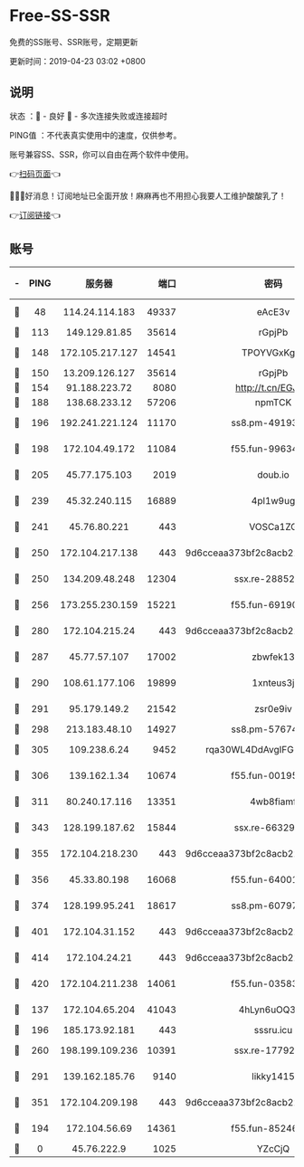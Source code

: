 # Free-SS-SSR

免费的SS账号、SSR账号，定期更新

更新时间：2019-04-23 03:02 +0800

## 说明

状态     ：🙂 - 良好 🙁 - 多次连接失败或连接超时

PING值   ：不代表真实使用中的速度，仅供参考。

账号兼容SS、SSR，你可以自由在两个软件中使用。

👉[扫码页面](https://liesauer.github.io/Free-SS-SSR/)👈

🎉🎉🎉好消息！订阅地址已全面开放！麻麻再也不用担心我要人工维护酸酸乳了！

👉[订阅链接](https://www.liesauer.net/yogurt/subscribe?ACCESS_TOKEN=DAYxR3mMaZAsaqUb)👈

## 账号

|-|PING|服务器|端口|密码|加密方式|区域|
|:----:|:----:|:-----:|-----:|:----:|:----:|:----:|
|🙂|48|114.24.114.183|49337|eAcE3v|chacha20-ietf|TW|
|🙂|113|149.129.81.85|35614|rGpjPb|rc4-md5|HK|
|🙂|148|172.105.217.127|14541|TPOYVGxKglpi|aes-256-cfb|JP|
|🙂|150|13.209.126.127|35614|rGpjPb|rc4-md5|KR|
|🙂|154|91.188.223.72|8080|http://t.cn/EGJIyrl|rc4-md5|RU|
|🙂|188|138.68.233.12|57206|npmTCK|rc4-md5|US|
|🙂|196|192.241.221.124|11170|ss8.pm-49193662|aes-256-cfb|US|
|🙂|198|172.104.49.172|11084|f55.fun-99634855|aes-256-cfb|SG|
|🙂|205|45.77.175.103|2019|doub.io|aes-128-ctr|SG|
|🙂|239|45.32.240.115|16889|4pl1w9ug|aes-256-cfb|AU|
|🙂|241|45.76.80.221|443|VOSCa1ZG|aes-256-cfb|DE|
|🙂|250|172.104.217.138|443|9d6cceaa373bf2c8acb22e60b6a58be6|aes-256-cfb|US|
|🙂|250|134.209.48.248|12304|ssx.re-28852325|aes-256-cfb|US|
|🙂|256|173.255.230.159|15221|f55.fun-69190393|aes-256-cfb|US|
|🙂|280|172.104.215.24|443|9d6cceaa373bf2c8acb22e60b6a58be6|aes-256-cfb|US|
|🙂|287|45.77.57.107|17002|zbwfek13|aes-256-cfb|GB|
|🙂|290|108.61.177.106|19899|1xnteus3j|aes-256-cfb|FR|
|🙂|291|95.179.149.2|21542|zsr0e9iv|aes-256-cfb|NL|
|🙂|298|213.183.48.10|14927|ss8.pm-57674644|rc4-md5|RU|
|🙂|305|109.238.6.24|9452|rqa30WL4DdAvgIFG6Fs3znzTa|aes-256-cfb|FR|
|🙂|306|139.162.1.34|10674|f55.fun-00195102|aes-256-cfb|SG|
|🙂|311|80.240.17.116|13351|4wb8fiamf|aes-256-cfb|DE|
|🙂|343|128.199.187.62|15844|ssx.re-66329792|aes-256-cfb|SG|
|🙂|355|172.104.218.230|443|9d6cceaa373bf2c8acb22e60b6a58be6|aes-256-cfb|US|
|🙂|356|45.33.80.198|16068|f55.fun-64001749|aes-256-cfb|US|
|🙂|374|128.199.95.241|18617|ss8.pm-60797363|aes-256-cfb|SG|
|🙂|401|172.104.31.152|443|9d6cceaa373bf2c8acb22e60b6a58be6|aes-256-cfb|US|
|🙂|414|172.104.24.21|443|9d6cceaa373bf2c8acb22e60b6a58be6|aes-256-cfb|US|
|🙂|420|172.104.211.238|14061|f55.fun-03583408|aes-256-cfb|US|
|🙂|137|172.104.65.204|41043|4hLyn6uOQ3hU|aes-256-cfb|JP|
|🙂|196|185.173.92.181|443|sssru.icu|rc4-md5|RU|
|🙂|260|198.199.109.236|10391|ssx.re-17792971|aes-256-cfb|US|
|🙂|291|139.162.185.76|9140|likky1415|aes-256-cfb|DE|
|🙂|351|172.104.209.198|443|9d6cceaa373bf2c8acb22e60b6a58be6|aes-256-cfb|US|
|🙁|194|172.104.56.69|14361|f55.fun-85246360|aes-256-cfb|SG|
|🙁|0|45.76.222.9|1025|YZcCjQ|rc4-md5|JP|
